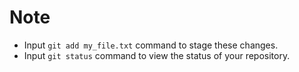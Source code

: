 # Note

- Input `git add my_file.txt` command to stage these changes.
- Input `git status` command to  view the status of your repository.